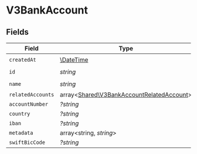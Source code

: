 # V3BankAccount


## Fields

| Field                                                                                           | Type                                                                                            | Required                                                                                        | Description                                                                                     |
| ----------------------------------------------------------------------------------------------- | ----------------------------------------------------------------------------------------------- | ----------------------------------------------------------------------------------------------- | ----------------------------------------------------------------------------------------------- |
| `createdAt`                                                                                     | [\DateTime](https://www.php.net/manual/en/class.datetime.php)                                   | :heavy_check_mark:                                                                              | N/A                                                                                             |
| `id`                                                                                            | *string*                                                                                        | :heavy_check_mark:                                                                              | N/A                                                                                             |
| `name`                                                                                          | *string*                                                                                        | :heavy_check_mark:                                                                              | N/A                                                                                             |
| `relatedAccounts`                                                                               | array<[Shared\V3BankAccountRelatedAccount](../../Models/Shared/V3BankAccountRelatedAccount.md)> | :heavy_minus_sign:                                                                              | N/A                                                                                             |
| `accountNumber`                                                                                 | *?string*                                                                                       | :heavy_minus_sign:                                                                              | N/A                                                                                             |
| `country`                                                                                       | *?string*                                                                                       | :heavy_minus_sign:                                                                              | N/A                                                                                             |
| `iban`                                                                                          | *?string*                                                                                       | :heavy_minus_sign:                                                                              | N/A                                                                                             |
| `metadata`                                                                                      | array<string, *string*>                                                                         | :heavy_minus_sign:                                                                              | N/A                                                                                             |
| `swiftBicCode`                                                                                  | *?string*                                                                                       | :heavy_minus_sign:                                                                              | N/A                                                                                             |